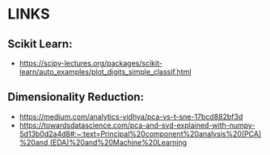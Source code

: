 # LINKS

## Scikit Learn:
- https://scipy-lectures.org/packages/scikit-learn/auto_examples/plot_digits_simple_classif.html
## Dimensionality Reduction:
- https://medium.com/analytics-vidhya/pca-vs-t-sne-17bcd882bf3d
- https://towardsdatascience.com/pca-and-svd-explained-with-numpy-5d13b0d2a4d8#:~:text=Principal%20component%20analysis%20(PCA)%20and,(EDA)%20and%20Machine%20Learning
